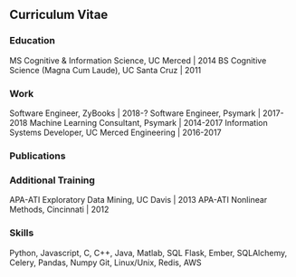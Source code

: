 ## Curriculum Vitae

### Education

MS Cognitive & Information Science, UC Merced            | 2014
BS Cognitive Science (Magna Cum Laude), UC Santa Cruz    | 2011

### Work

Software Engineer, ZyBooks                           | 2018-?
Software Engineer, Psymark                           | 2017-2018
Machine Learning Consultant, Psymark                 | 2014-2017
Information Systems Developer, UC Merced Engineering | 2016-2017

### Publications



### Additional Training

APA-ATI Exploratory Data Mining, UC Davis | 2013
APA-ATI Nonlinear Methods, Cincinnati     | 2012

### Skills

Python, Javascript, C, C++, Java, Matlab, SQL
Flask, Ember, SQLAlchemy, Celery, Pandas, Numpy
Git, Linux/Unix, Redis, AWS
